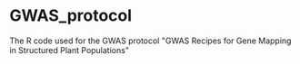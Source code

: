 # GWAS_protocol
The R code used for the GWAS protocol "GWAS Recipes for Gene Mapping in Structured Plant Populations"
